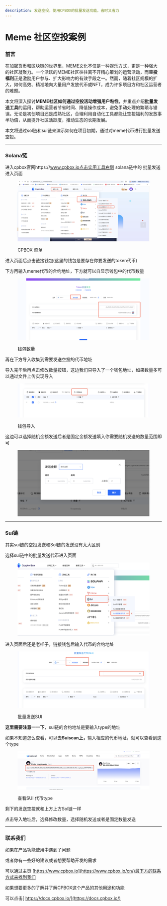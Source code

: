 ```yaml
---
description: 发送空投，使用CPBOX的批量发送功能，省时又省力
---
```


# Meme 社区空投案例

### 前言

在加密货币和区块链的世界里，MEME文化不仅是一种娱乐方式，更是一种强大的社区凝聚力。一个活跃的MEME社区往往离不开精心策划的运营活动，而**空投福利**正是激励用户参与、扩大影响力的有效手段之一。然而，随着社区规模的扩大，如何高效、精准地向大量用户发放代币或NFT，成为许多项目方和社区运营者的难题。

本文将深入探讨**MEME社区如何通过空投活动增强用户粘性**，并重点介绍**批量发送工具**的运用，帮助运营者节省时间、降低操作成本，避免手动处理的繁琐与错误。无论是初创项目还是成熟社区，合理利用自动化工具都能让空投福利的发放事半功倍，从而提升社区活跃度，推动生态的长期发展。

本文将通过sol链和sui链来演示如何在项目初期，通过对meme代币进行批量发送空投。

***

### Solana链

进入cpbox官网https://www.cpbox.io点击实用工具右侧 solana链中的 批量发送进入页面

<figure><img src="../.gitbook/assets/image (1) (1).png" alt=""><figcaption><p>CPBOX 菜单</p></figcaption></figure>

进入页面后点击链接钱包(这里的钱包是要存在你要发送的token代币)

下方再输入meme代币的合约地址，下方就可以自显示钱包中的代币数量

<figure><img src="../.gitbook/assets/image (1) (1) (1).png" alt=""><figcaption><p>钱包数量</p></figcaption></figure>

再在下方导入收集到需要发送空投的代币地址

导入完毕后再点击修改数量按钮，这边我们只导入了一个钱包地址，如果数量多可以通过文件上传实现导入

<figure><img src="../.gitbook/assets/image (2).png" alt=""><figcaption><p>钱包导入</p></figcaption></figure>

这边可以选择随机金额发送后者是固定金额发送填入你需要随机发送的数量范围即可

<figure><img src="../.gitbook/assets/image (3).png" alt=""><figcaption></figcaption></figure>

***

### Sui链

其实sui链的空投发送和Sol链的发送没有太大区别

选择sui链中的批量发送代币进入页面



<figure><img src="../.gitbook/assets/image (4).png" alt=""><figcaption></figcaption></figure>

进入页面后还是老样子，链接钱包后输入代币的合约地址

<figure><img src="../.gitbook/assets/image (5).png" alt=""><figcaption><p>批量发送SUI</p></figcaption></figure>

**这里需要注意一一下**，sui链的合约地址是要输入type的地址

如果不知道怎么查看，可以去**Suiscan上，**&#x8F93;入相应的代币地址，就可以查看到这个type

<figure><img src="../.gitbook/assets/image (6).png" alt=""><figcaption><p>查看SUI 代币type</p></figcaption></figure>

剩下的发送空投就和上方上方Sol链一样

点击导入地址后，选择修改数量，选择随机发送或者是固定数量发送

***

### 联系我们

如果在产品功能使用中遇到了问题

或者你有一些好的建议或者想要帮助开发的需求

可以通过主页 [https://www.cpbox.io](https://www.cpbox.io/cn/)最下方的联系方式来找到我们

如果想要更多的了解并了解CPBOX这个产品的其他用途和功能

可以点击[ https://docs.cpbox.io/](https://docs.cpbox.io/)
